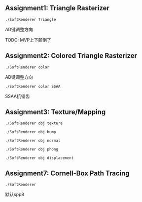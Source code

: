 ## Assignment1: Triangle Rasterizer

`./SoftRenderer Triangle `

AD键调整方向

TODO: MVP上下颠倒了

## Assignment2: Colored Triangle Rasterizer

`./SoftRenderer color`

AD键调整方向

`./SoftRenderer color SSAA`

SSAA抗锯齿

## Assignment3: Texture/Mapping

`./SoftRenderer obj texture`

`./SoftRenderer obj bump`

`./SoftRenderer obj normal`

`./SoftRenderer obj phong`

`./SoftRenderer obj displacement`

## Assignment7: Cornell-Box Path Tracing

`./SoftRenderer`

默认spp8

